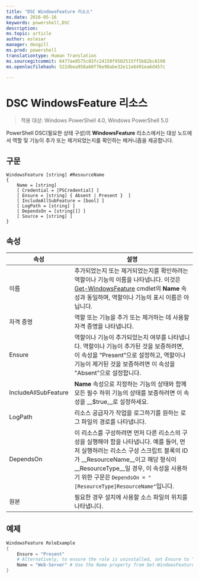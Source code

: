 ```yaml
---
title: "DSC WindowsFeature 리소스"
ms.date: 2016-05-16
keywords: powershell,DSC
description: 
ms.topic: article
author: eslesar
manager: dongill
ms.prod: powershell
translationtype: Human Translation
ms.sourcegitcommit: 6477ae8575c83fc24150f9502515ff5b82bc8198
ms.openlocfilehash: 522dbea958a60f76e98abe32e11e6491ea6d457c

---
```


# DSC WindowsFeature 리소스

> 적용 대상: Windows PowerShell 4.0, Windows PowerShell 5.0

PowerShell DSC(필요한 상태 구성)의 **WindowsFeature** 리소스에서는 대상 노드에서 역할 및 기능이 추가 또는 제거되었는지를 확인하는 메커니즘을 제공합니다.

## 구문

```
WindowsFeature [string] #ResourceName
{
    Name = [string]
    [ Credential = [PSCredential] ]
    [ Ensure = [string] { Absent | Present }  ]
    [ IncludeAllSubFeature = [bool] ]
    [ LogPath = [string] ]
    [ DependsOn = [string[]] ]
    [ Source = [string] ]
}
```

## 속성

|  속성  |  설명   | 
|---|---| 
| 이름| 추가되었는지 또는 제거되었는지를 확인하려는 역할이나 기능의 이름을 나타냅니다. 이것은 [Get-WindowsFeature](https://technet.microsoft.com/en-us/library/jj205469.aspx) cmdlet의 __Name__ 속성과 동일하며, 역할이나 기능의 표시 이름은 아닙니다.| 
| 자격 증명| 역할 또는 기능을 추가 또는 제거하는 데 사용할 자격 증명을 나타냅니다.| 
| Ensure| 역할이나 기능이 추가되었는지 여부를 나타냅니다. 역할이나 기능이 추가된 것을 보증하려면, 이 속성을 "Present"으로 설정하고, 역할이나 기능이 제거된 것을 보증하려면 이 속성을 "Absent"으로 설정합니다.| 
| IncludeAllSubFeature| __Name__ 속성으로 지정하는 기능의 상태와 함께 모든 필수 하위 기능의 상태를 보증하려면 이 속성을 __$true__로 설정하세요.| 
| LogPath| 리소스 공급자가 작업을 로그하기를 원하는 로그 파일의 경로를 나타냅니다.| 
| DependsOn| 이 리소스를 구성하려면 먼저 다른 리소스의 구성을 실행해야 함을 나타냅니다. 예를 들어, 먼저 실행하려는 리소스 구성 스크립트 블록의 ID가 __ResourceName__이고 해당 형식이 __ResourceType__일 경우, 이 속성을 사용하기 위한 구문은 `DependsOn = "[ResourceType]ResourceName"`입니다.| 
| 원본| 필요한 경우 설치에 사용할 소스 파일의 위치를 나타냅니다.| 

## 예제
```powershell
WindowsFeature RoleExample
{
    Ensure = "Present" 
    # Alternatively, to ensure the role is uninstalled, set Ensure to "Absent"
    Name = "Web-Server" # Use the Name property from Get-WindowsFeature  
}
```




<!--HONumber=Jun16_HO4-->


